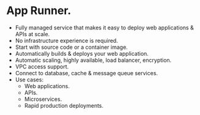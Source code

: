 # **App Runner.**

* Fully managed service that makes it easy to deploy web applications & APIs at scale.
* No infrastructure experience is required.
* Start with source code or a container image.
* Automatically builds & deploys your web application.
* Automatic scaling, highly available, load balancer, encryption.
* VPC access support.
* Connect to database, cache & message queue services.
* Use cases:
    * Web applications.
    * APIs.
    * Microservices.
    * Rapid production deployments.